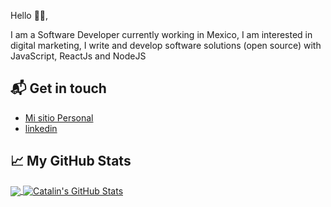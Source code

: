 
Hello 👋🏻,

I am a Software Developer currently working in Mexico, 
I am interested in digital marketing, I write and develop 
software solutions (open source) with JavaScript, ReactJs and NodeJS

## 📬 Get in touch

- <a href="https://gajuarezdelac.github.io/" target="_blank"> Mi sitio Personal </a>
- <a href="https://www.linkedin.com/in/gabriel-adrian-juarez-de-la-cruz-82a070179" target="_blank"> linkedin </a>

## &#x1f4c8; My GitHub Stats

<a href="https://github.com/gajuarezdelac/gajuarezdelac">
  <img align="center" src="https://github-readme-stats.vercel.app/api/top-langs/?username=gajuarezdelac&hide=java,html&title_color=ffffff&text_color=c9cacc&icon_color=2bbc8a&bg_color=1d1f21" />
</a>

<a href="https://github.com/gajuarezdelac/gajuarezdelac">
  <img align="center" src="https://github-readme-stats.vercel.app/api?username=gajuarezdelac&show_icons=true&line_height=27&count_private=true&title_color=ffffff&text_color=c9cacc&icon_color=2bbc8a&bg_color=1d1f21" alt="Catalin's GitHub Stats" />
</a>

